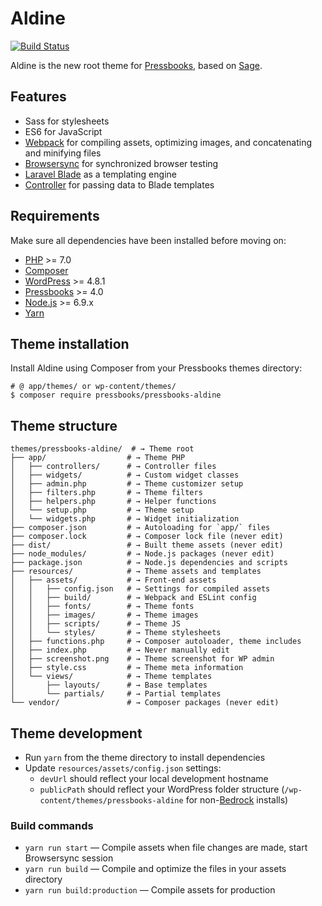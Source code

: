 # Aldine

[![Build Status](https://travis-ci.org/pressbooks/pressbooks-aldine.svg?branch=dev)](https://travis-ci.org/pressbooks/pressbooks-aldine)

Aldine is the new root theme for [Pressbooks](https://github.com/pressbooks/pressbooks), based on [Sage](https://roots.io/sage/).

## Features

* Sass for stylesheets
* ES6 for JavaScript
* [Webpack](https://webpack.github.io/) for compiling assets, optimizing images, and concatenating and minifying files
* [Browsersync](http://www.browsersync.io/) for synchronized browser testing
* [Laravel Blade](https://laravel.com/docs/5.4/blade) as a templating engine
* [Controller](https://github.com/soberwp/controller) for passing data to Blade templates

## Requirements

Make sure all dependencies have been installed before moving on:

* [PHP](http://php.net/manual/en/install.php) >= 7.0
* [Composer](https://getcomposer.org/download/)
* [WordPress](https://wordpress.org/) >= 4.8.1
* [Pressbooks](https://github.com/pressbooks/pressbooks) >= 4.0
* [Node.js](http://nodejs.org/) >= 6.9.x
* [Yarn](https://yarnpkg.com/en/docs/install)

## Theme installation

Install Aldine using Composer from your Pressbooks themes directory:

```shell
# @ app/themes/ or wp-content/themes/
$ composer require pressbooks/pressbooks-aldine
```

## Theme structure

```shell
themes/pressbooks-aldine/  # → Theme root
├── app/                  # → Theme PHP
│   ├── controllers/      # → Controller files
│   ├── widgets/          # → Custom widget classes
│   ├── admin.php         # → Theme customizer setup
│   ├── filters.php       # → Theme filters
│   ├── helpers.php       # → Helper functions
│   └── setup.php         # → Theme setup
│   └── widgets.php       # → Widget initialization
├── composer.json         # → Autoloading for `app/` files
├── composer.lock         # → Composer lock file (never edit)
├── dist/                 # → Built theme assets (never edit)
├── node_modules/         # → Node.js packages (never edit)
├── package.json          # → Node.js dependencies and scripts
├── resources/            # → Theme assets and templates
│   ├── assets/           # → Front-end assets
│   │   ├── config.json   # → Settings for compiled assets
│   │   ├── build/        # → Webpack and ESLint config
│   │   ├── fonts/        # → Theme fonts
│   │   ├── images/       # → Theme images
│   │   ├── scripts/      # → Theme JS
│   │   └── styles/       # → Theme stylesheets
│   ├── functions.php     # → Composer autoloader, theme includes
│   ├── index.php         # → Never manually edit
│   ├── screenshot.png    # → Theme screenshot for WP admin
│   ├── style.css         # → Theme meta information
│   └── views/            # → Theme templates
│       ├── layouts/      # → Base templates
│       └── partials/     # → Partial templates
└── vendor/               # → Composer packages (never edit)
```

## Theme development

* Run `yarn` from the theme directory to install dependencies
* Update `resources/assets/config.json` settings:
  * `devUrl` should reflect your local development hostname
  * `publicPath` should reflect your WordPress folder structure (`/wp-content/themes/pressbooks-aldine` for non-[Bedrock](https://roots.io/bedrock/) installs)

### Build commands

* `yarn run start` — Compile assets when file changes are made, start Browsersync session
* `yarn run build` — Compile and optimize the files in your assets directory
* `yarn run build:production` — Compile assets for production
